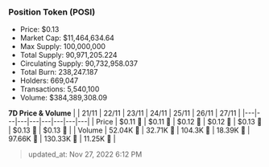 
  ### Position Token (POSI)
  - Price: $0.13
  - Market Cap: $11,464,634.64
  - Max Supply: 100,000,000
  - Total Supply: 90,971,205.224
  - Circulating Supply: 90,732,958.037
  - Total Burn: 238,247.187
  - Holders: 669,047
  - Transactions: 5,540,100
  - Volume: $384,389,308.09

  **7D Price & Volume**
  | | 21&#x2F;11 | 22&#x2F;11 | 23&#x2F;11 | 24&#x2F;11 | 25&#x2F;11 | 26&#x2F;11 | 27&#x2F;11 |
  |---|---|---|---|---|---|---|---|
  | Price | $0.11 🔻 | $0.11 🚀 | $0.12 🚀 | $0.12 🚀 | $0.13 🚀 | $0.13 🔻 | $0.13 🚀 |
  | Volume | 52.04K 🚀 | 32.71K 🔻 | 104.3K 🚀 | 18.39K 🔻 | 97.66K 🚀 | 130.33K 🚀 | 11.25K 🔻 |

  > updated_at: Nov 27, 2022 6:12 PM
